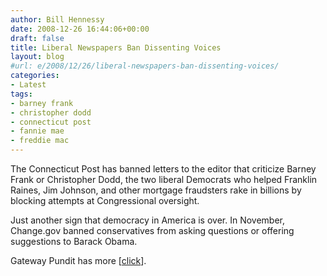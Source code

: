 ```yaml
---
author: Bill Hennessy
date: 2008-12-26 16:44:06+00:00
draft: false
title: Liberal Newspapers Ban Dissenting Voices
layout: blog
#url: e/2008/12/26/liberal-newspapers-ban-dissenting-voices/
categories:
- Latest
tags:
- barney frank
- christopher dodd
- connecticut post
- fannie mae
- freddie mac
---
```


The Connecticut Post has banned letters to the editor that criticize Barney Frank or Christopher Dodd, the two liberal Democrats who helped Franklin Raines, Jim Johnson, and other mortgage fraudsters rake in billions by blocking attempts at Congressional oversight.

Just another sign that democracy in America is over.  In November, Change.gov banned conservatives from asking questions or offering suggestions to Barack Obama. 

Gateway Pundit has more [[click](https://gatewaypundit.blogspot.com/2008/12/connecticut-post-bans-dodd-barney-frank.html)].
